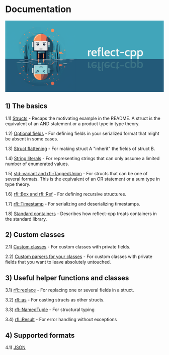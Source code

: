 # Documentation

![image](banner2.png)

## 1) The basics

1.1) [Structs](https://github.com/getml/reflect-cpp/blob/main/docs/structs.md) - Recaps the motivating example in the README. A struct is the equivalent of an AND statement or a product type in type theory.

1.2) [Optional fields](https://github.com/getml/reflect-cpp/blob/main/docs/optional_fields.md) - For defining fields in your serialized format that might be absent in some cases.

1.3) [Struct flattening](https://github.com/getml/reflect-cpp/blob/main/docs/flatten_structs.md) - For making struct A "inherit" the fields of struct B.

1.4) [String literals](https://github.com/getml/reflect-cpp/blob/main/docs/literals.md) - For representing strings that can only assume a limited number of enumerated values.

1.5) [std::variant and rfl::TaggedUnion](https://github.com/getml/reflect-cpp/blob/main/docs/variants_and_tagged_unions.md) - For structs that can be one of several formats. This is the equivalent of an OR statement or a sum type in type theory.

1.6) [rfl::Box and rfl::Ref](https://github.com/getml/reflect-cpp/blob/main/docs/rfl_ref.md) - For defining recursive structures.

1.7) [rfl::Timestamp](https://github.com/getml/reflect-cpp/blob/main/docs/timestamps.md) - For serializing and deserializing timestamps.

1.8) [Standard containers](https://github.com/getml/reflect-cpp/blob/main/docs/standard_containers.md) - Describes how reflect-cpp treats containers in the standard library.

## 2) Custom classes

2.1) [Custom classes](https://github.com/getml/reflect-cpp/blob/main/docs/custom_classes.md) - For custom classes with private fields.

2.2) [Custom parsers for your classes](https://github.com/getml/reflect-cpp/blob/main/docs/custom_parser.md) - For custom classes with private fields that you want to leave absolutely untouched.

## 3) Useful helper functions and classes

3.1) [rfl::replace](https://github.com/getml/reflect-cpp/blob/main/docs/replace.md) - For replacing one or several fields in a struct.

3.2) [rfl::as](https://github.com/getml/reflect-cpp/blob/main/docs/as.md) - For casting structs as other structs.

3.3) [rfl::NamedTuple](https://github.com/getml/reflect-cpp/blob/main/docs/named_tuple.md) - For structural typing

3.4) [rfl::Result](https://github.com/getml/reflect-cpp/blob/main/docs/result.md) - For error handling without exceptions

## 4) Supported formats

4.1) [JSON](https://github.com/getml/reflect-cpp/blob/main/docs/json.md)

